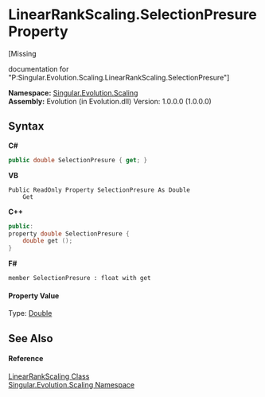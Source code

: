 # LinearRankScaling.SelectionPresure Property 
 

\[Missing <summary> documentation for "P:Singular.Evolution.Scaling.LinearRankScaling.SelectionPresure"\]

**Namespace:**&nbsp;<a href="f51b7e2e-7a0b-db93-2c40-adc2e08ef21c">Singular.Evolution.Scaling</a><br />**Assembly:**&nbsp;Evolution (in Evolution.dll) Version: 1.0.0.0 (1.0.0.0)

## Syntax

**C#**<br />
``` C#
public double SelectionPresure { get; }
```

**VB**<br />
``` VB
Public ReadOnly Property SelectionPresure As Double
	Get
```

**C++**<br />
``` C++
public:
property double SelectionPresure {
	double get ();
}
```

**F#**<br />
``` F#
member SelectionPresure : float with get

```


#### Property Value
Type: <a href="http://msdn2.microsoft.com/en-us/library/643eft0t" target="_blank">Double</a>

## See Also


#### Reference
<a href="bf99e773-271c-d3a9-f0d1-00a69b2400b0">LinearRankScaling Class</a><br /><a href="f51b7e2e-7a0b-db93-2c40-adc2e08ef21c">Singular.Evolution.Scaling Namespace</a><br />